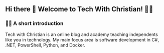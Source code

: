 ## Hi there 👋 Welcome to Tech With Christian! 🧑‍💻

### 🙋‍♀️ A short introduction
Tech with Christian is an online blog and academy teaching independents like you in technology. My main focus area is software development in C#, .NET, PowerShell, Python, and Docker.
<!--

**Here are some ideas to get you started:**

👩‍💻 Useful resources - where can the community find your docs? Is there anything else the community should know?
🍿 Fun facts - what does your team eat for breakfast?
🧙 Remember, you can do mighty things with the power of [Markdown](https://docs.github.com/github/writing-on-github/getting-started-with-writing-and-formatting-on-github/basic-writing-and-formatting-syntax)
-->
